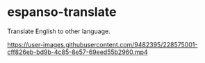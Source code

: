 # espanso-translate

Translate English to other language.

https://user-images.githubusercontent.com/9482395/228575001-cff826eb-bd9b-4c85-8e57-69eed55b2960.mp4
